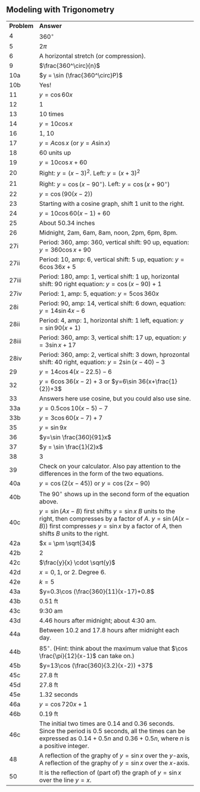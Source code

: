 

## Modeling with Trigonometry

|||
|-------|------|
|**Problem**|**Answer**|
4|$360^\circ$
5|$2\pi$
6|A horizontal stretch (or compression).
9|$\frac{360^\circ}{n}$
10a|$y = \sin (\frac{360^\circ}P)$
10b|Yes!
11|$y=\cos60x$
12|$1$
13|$10$ times
14|$y = 10\cos x$
16|$1$, $10$
17|$y=A\cos x$ (or $y=A\sin x$)
18|60 units up
19|$y  = 10\cos x + 60$
20|Right: $y=(x-3)^2$. Left: $y=(x+3)^2$
21|Right: $y=\cos(x-90^\circ)$. Left: $y=\cos(x+90^\circ)$
22|$y=\cos\left( 90 \left(x-2 \right) \right)$
23|Starting with a cosine graph, shift 1 unit to the right.
24|$y = 10\cos 60(x-1) + 60$
25|About 50.34 inches
26|Midnight, 2am, 6am, 8am, noon, 2pm, 6pm, 8pm.
27i|Period: 360, amp: 360, vertical shift: 90 up, equation: $y=360\cos x +90$
27ii|Period: 10, amp: 6, vertical shift: 5 up, equation: $y=6\cos 36x +5$
27iii|Period: 180, amp: 1, vertical shift: 1 up, horizontal shift: 90 right equation: $y=\cos (x-90) +1$
27iv|Period: 1, amp: 5, equation: $y=5\cos 360x$
28i|Period: 90, amp: 14, vertical shift: 6 down, equation: $y=14\sin 4x -6$ 
28ii|Period: 4, amp: 1, horizontal shift: 1 left, equation: $y=\sin 90(x +1)$
28iii|Period: 360, amp: 3, vertical shift: 17 up, equation: $y=3\sin x + 17$
28iv|Period: 360, amp: 2, vertical shift: 3 down, hprozontal shift: 40 right, equation: $y=2\sin (x-40)-3$ 
29|$y=14\cos 4(x-22.5) -6$
32|$y=6\cos 36(x-2)+3$ or $y=6\sin 36(x+\frac{1}{2})+3$
33|Answers here use cosine, but you could also use sine.
33a|$y=0.5\cos 10(x-5) - 7$
33b|$y=3\cos 60(x-7) + 7$
35|$y=\sin 9x$
36|$y=\sin \frac{360}{91}x$
37|$y = \sin \frac{1}{2}x$
38|$3$
39|Check on your calculator. Also pay attention to the differences in the form of the two equations.
40a|$y=\cos(2(x-45))$ or $y=\cos(2x-90)$
40b|The $90^\circ$ shows up in the second form of the equation above.
40c|$y=\sin(Ax-B)$ first shifts $y= \sin x$ $B$ units to the right, then compresses by a factor of $A$. $y=\sin(A(x-B))$ first compresses $y=\sin x$ by a factor of $A$, then shifts $B$ units to the right.
42a|$x = \pm \sqrt{34}$
42b|$2$
42c|$\frac{y}{x} \cdot \sqrt{y}$
42d|$x = 0, 1,$ or $2$.  Degree 6.
42e|$k = 5$
43a|$y=0.3\cos (\frac{360}{11}(x-17)+0.8$
43b|$0.51$ ft
43c|9:30 am
43d|4.46 hours after midnight; about 4:30 am.
44a|Between 10.2 and 17.8 hours after midnight each day.
44b|85$^\circ$. (Hint: think about the maximum value that $\cos \frac{\pi}{12}(x-1)$ can take on.)
45b|$y=13\cos (\frac{360}{3.2}(x-2)) +37$
45c|27.8 ft
45d|27.8 ft
45e|1.32 seconds
46a|$y=\cos 720x + 1$
46b|0.19 ft
46c|The initial two times are 0.14 and 0.36 seconds. Since the period is $0.5$ seconds, all the times can be expressed as $0.14 + 0.5n$ and $0.36+0.5n$, where $n$ is a positive integer.
48|A reflection of the graphy of $y=\sin x$ over the $y$-axis, A reflection of the graphy of $y=\sin x$ over the $x$-axis.
50|It is the reflection of (part of) the graph of $y=\sin x$ over the line $y=x$.






